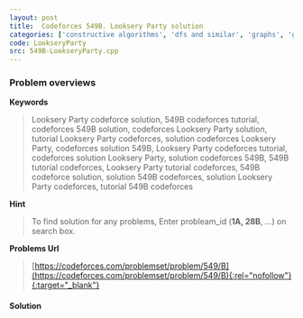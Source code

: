 ```yaml
---
layout: post
title:  Codeforces 549B. Looksery Party solution
categories: ['constructive algorithms', 'dfs and similar', 'graphs', 'greedy']
code: LookseryParty
src: 549B-LookseryParty.cpp
---
```

### **Problem overviews**

**Keywords**
> Looksery Party codeforce solution, 549B codeforces tutorial, codeforces 549B solution, codeforces Looksery Party solution, tutorial Looksery Party codeforces, solution codeforces Looksery Party, codeforces solution 549B, Looksery Party codeforces tutorial, codeforces solution Looksery Party, solution codeforces 549B, 549B tutorial codeforces, Looksery Party tutorial codeforces, 549B codeforce solution, solution 549B codeforces, solution Looksery Party codeforces, tutorial 549B codeforces

**Hint**
> To find solution for any problems, Enter probleam_id (**1A, 28B**, ...) on search box. 

**Problems Url**
> [https://codeforces.com/problemset/problem/549/B](https://codeforces.com/problemset/problem/549/B){:rel="nofollow"}{:target="_blank"}

#### **Solution**



